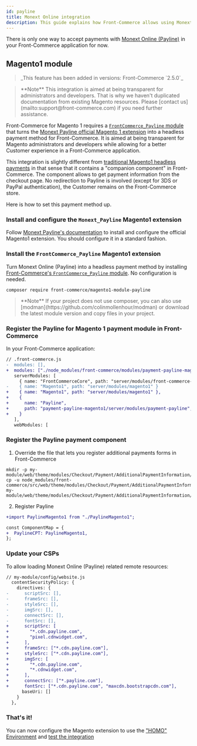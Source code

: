 ```yaml
---
id: payline
title: Monext Online integration
description: This guide explains how Front-Commerce allows using Monext Online (Payline) in a headless commerce project.
---
```


There is only one way to accept payments with [Monext Online (Payline)](https://www.monext.fr/online) in your Front-Commerce application for now.

## Magento1 module

<blockquote class="feature--new">
  _This feature has been added in versions: Front-Commerce `2.5.0`_
</blockquote>

<blockquote class="note">
**Note** This integration is aimed at being transparent for administrators and developers. That is why we haven't duplicated documentation from existing Magento resources. Please <span class="intercom-launcher">[contact us](mailto:support@front-commerce.com)</span> if you need further assistance.
</blockquote>

Front-Commerce for Magento 1 requires a [`FrontCommerce_Payline` module](https://github.com/front-commerce/magento1-module-payline-front-commerce) that turns the [Monext Payline official Magento 1 extension](https://docs.monext.fr/display/DT/Plugin+Magento+1) into a headless payment method for Front-Commerce. It is aimed at being transparent for Magento administrators and developers while allowing for a better Customer experience in a Front-Commerce application.

This integration is slightly different from [traditional Magento1 headless payments](/docs/magento1/headless-payments.html) in that sense that it contains a "companion component" in Front-Commerce. The component allows to get payment information from the checkout page. No redirection to Payline is involved (except for 3DS or PayPal authentication), the Customer remains on the Front-Commerce store.

Here is how to set this payment method up.

### Install and configure the `Monext_Payline` Magento1 extension

Follow [Monext Payline's documentation](https://docs.monext.fr/display/DT/Plugin+Magento+1) to install and configure the official Magento1 extension. You should configure it in a standard fashion.

### Install the `FrontCommerce_Payline` Magento1 extension

Turn Monext Online (Payline) into a headless payment method by installing [Front-Commerce's `FrontCommerce_Payline` module](https://github.com/front-commerce/magento1-module-payline-front-commerce). No configuration is needed.

```shell
composer require front-commerce/magento1-module-payline
```

<blockquote class="note">
**Note** If your project does not use composer, you can also use [modman](https://github.com/colinmollenhour/modman) or download the latest module version and copy files in your project.
</blockquote>

### Register the Payline for Magento 1 payment module in Front-Commerce

In your Front-Commerce application:

```diff
// .front-commerce.js
-  modules: [],
+  modules: ["./node_modules/front-commerce/modules/payment-payline-magento1"],
   serverModules: [
     { name: "FrontCommerceCore", path: "server/modules/front-commerce-core" },
-    { name: "Magento1", path: "server/modules/magento1" }
+    { name: "Magento1", path: "server/modules/magento1" },
+    {
+      name: "Payline",
+      path: "payment-payline-magento1/server/modules/payment-payline",
+    }
   ],
   webModules: [
```

### Register the Payline payment component

1. Override the file that lets you register additional payments forms in Front-Commerce

```
mkdir -p my-module/web/theme/modules/Checkout/Payment/AdditionalPaymentInformation/
cp -u node_modules/front-commerce/src/web/theme/modules/Checkout/Payment/AdditionalPaymentInformation/getAdditionalDataComponent.js my-module/web/theme/modules/Checkout/Payment/AdditionalPaymentInformation/getAdditionalDataComponent.js
```

2. Register Payline

```diff
+import PaylineMagento1 from "./PaylineMagento1";

const ComponentMap = {
+  PaylineCPT: PaylineMagento1,
};
```

### Update your CSPs

To allow loading Monext Online (Payline) related remote resources:

```diff
// my-module/config/website.js
  contentSecurityPolicy: {
    directives: {
-      scriptSrc: [],
-      frameSrc: [],
-      styleSrc: [],
-      imgSrc: [],
-      connectSrc: [],
-      fontSrc: [],
+      scriptSrc: [
+        "*.cdn.payline.com",
+        "pixel.cdnwidget.com",
+      ],
+      frameSrc: ["*.cdn.payline.com"],
+      styleSrc: ["*.cdn.payline.com"],
+      imgSrc: [
+        "*.cdn.payline.com",
+        "*.cdnwidget.com",
+      ],
+      connectSrc: ["*.payline.com"],
+      fontSrc: ["*.cdn.payline.com", "maxcdn.bootstrapcdn.com"],
      baseUri: []
    }
  },
```

### That's it!

You can now configure the Magento extension to use the ["HOMO" Environment](https://docs.monext.fr/display/DT/Plugin+Magento+1#PluginMagento1-Commonsettings/Param%C3%A8trescommuns) and [test the integration](https://docs.monext.fr/display/DT/Les+cartes+de+test)
